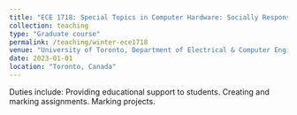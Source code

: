 ```yaml
---
title: "ECE 1718: Special Topics in Computer Hardware: Socially Responsible Computing"
collection: teaching
type: "Graduate course"
permalink: /teaching/winter-ece1718
venue: "University of Toronto, Department of Electrical & Computer Engineering"
date: 2023-01-01
location: "Toronto, Canada"
---
```


Duties include: Providing educational support to students. Creating and marking assignments. Marking projects.
